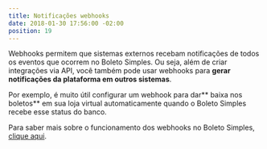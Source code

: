 ```yaml
---
title: Notificações webhooks
date: 2018-01-30 17:56:00 -02:00
position: 19
---
```


Webhooks permitem que sistemas externos recebam notificações de todos os eventos que ocorrem no Boleto Simples.
Ou seja, além de criar integrações via API, você também pode usar webhooks para **gerar notificações da plataforma em outros sistemas**.

Por exemplo, é muito útil configurar um webhook para dar** baixa nos boletos** em sua loja virtual automaticamente quando o Boleto Simples recebe esse status do banco.

Para saber mais sobre o funcionamento dos webhooks no Boleto Simples, [clique aqui](https://api.boletosimples.com.br/webhooks/).
